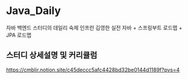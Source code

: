 # Java_Daily
자바 백엔드 스터디의 데일리 숙제
인프런 김영한 실전 자바 + 스프링부트 로드맵 + JPA 로드맵



## 스터디 상세설명 및 커리큘럼
https://cmblir.notion.site/c45deccc5afc4428bd32be0144d1189f?pvs=4
